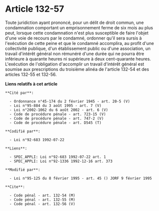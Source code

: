 # Article 132-57

Toute juridiction ayant prononcé, pour un délit de droit commun, une condamnation comportant un emprisonnement ferme de six
mois au plus peut, lorsque cette condamnation n'est plus susceptible de faire l'objet d'une voie de recours par le condamné,
ordonner qu'il sera sursis à l'exécution de cette peine et que le condamné accomplira, au profit d'une collectivité publique,
d'un établissement public ou d'une association, un travail d'intérêt général non rémunéré d'une durée qui ne pourra être
inférieure à quarante heures ni supérieure à deux cent-quarante heures. L'exécution de l'obligation d'accomplir un travail
d'intérêt général est soumise aux prescriptions du troisième alinéa de l'article 132-54 et des articles 132-55 et 132-56.

**Liens relatifs à cet article**

	**Cité par**:

	  - Ordonnance n°45-174 du 2 février 1945 - art. 20-5 (V)
	  - Loi n°95-884 du 3 août 1995 - art. 7 (V)
	  - Loi n°2002-1062 du 6 août 2002 - art. 6 (V)
	  - Code de procédure pénale - art. 723-15 (V)
	  - Code de procédure pénale - art. 747-2 (V)
	  - Code de procédure pénale - art. D545 (T)

	**Codifié par**:

	  - Loi n°92-683 1992-07-22

	**Liens**:

	  - SPEC_APPLI: Loi n°92-683 1992-07-22 art. 1
	  - SPEC_APPLI: Loi n°92-1336 1992-12-16 art. 373

	**Modifié par**:

	  - Loi n°95-125 du 8 février 1995 - art. 45 () JORF 9 février 1995

	**Cite**:

	  - Code pénal - art. 132-54 (M)
	  - Code pénal - art. 132-55 (M)
	  - Code pénal - art. 132-56 (V)
